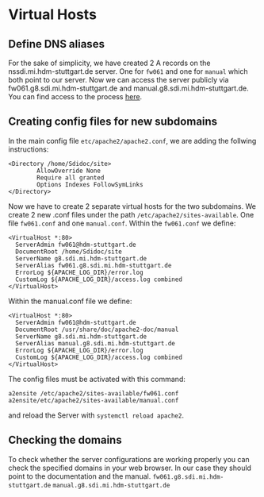 # Virtual Hosts

## Define DNS aliases

For the sake of simplicity, we have created 2 A records on the nssdi.mi.hdm-stuttgart.de server. One for `fw061` and one for `manual` which both point to our server. Now we can access the server publicly via fw061.g8.sdi.mi.hdm-stuttgart.de and manual.g8.sdi.mi.hdm-stuttgart.de. You can find access to the process [here](/dns/transfer-dns-configurations).

## Creating config files for new subdomains

In the main config file `etc/apache2/apache2.conf`, we are adding the follwing instructions:

```ssh
<Directory /home/Sdidoc/site>
        AllowOverride None
        Require all granted
        Options Indexes FollowSymLinks
</Directory>
```

Now we have to create 2 separate virtual hosts for the two subdomains. We create 2 new .conf files under the path `/etc/apache2/sites-available`. One file `fw061.conf` and one `manual.conf`. Within the `fw061.conf` we define:

```ssh
<VirtualHost *:80>
  ServerAdmin fw061@hdm-stuttgart.de
  DocumentRoot /home/Sdidoc/site
  ServerName g8.sdi.mi.hdm-stuttgart.de
  ServerAlias fw061.g8.sdi.mi.hdm-stuttgart.de
  ErrorLog ${APACHE_LOG_DIR}/error.log
  CustomLog ${APACHE_LOG_DIR}/access.log combined
</VirtualHost>
```

Within the manual.conf file we define:

```ssh
<VirtualHost *:80>
  ServerAdmin fw061@hdm-stuttgart.de
  DocumentRoot /usr/share/doc/apache2-doc/manual
  ServerName g8.sdi.mi.hdm-stuttgart.de
  ServerAlias manual.g8.sdi.mi.hdm-stuttgart.de
  ErrorLog ${APACHE_LOG_DIR}/error.log
  CustomLog ${APACHE_LOG_DIR}/access.log combined
</VirtualHost>
```

The config files must be activated with this command:

```ssh
a2ensite /etc/apache2/sites-available/fw061.conf
a2ensite/etc/apache2/sites-available/manual.conf
```

and reload the Server with `systemctl reload apache2`.

## Checking the domains

To check whether the server configurations are working properly you can check the specified domains in your web browser. In our case they should point to the documentation and the manual.
`fw061.g8.sdi.mi.hdm-stuttgart.de`
`manual.g8.sdi.mi.hdm-stuttgart.de`
